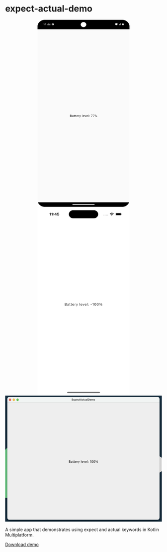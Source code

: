 # expect-actual-demo

<p align="center">
  <img width="296" height="600" src="https://github.com/raheemadamboev/expect-actual-demo/blob/main/extra/banner_android.png" />
  <img width="296" height="600" src="https://github.com/raheemadamboev/expect-actual-demo/blob/main/extra/banner_ios.png" />
  <img width="542" height="404" src="https://github.com/raheemadamboev/expect-actual-demo/blob/main/extra/banner_desktop.png" />
</p>

A simple app that demonstrates using expect and actual keywords in Kotlin Multiplatform.

[Download demo](https://github.com/raheemadamboev/expect-actual-demo/blob/main/extra/app-debug.apk)
